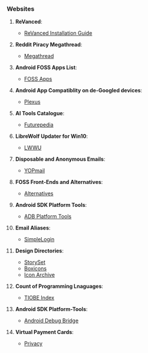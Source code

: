 ### Websites 

1. **ReVanced**: 
	- [ReVanced Installation Guide](https://www.reddit.com/r/revancedapp/comments/xlcny9/revanced_manager_guide_for_dummies/?context=3) 

2. **Reddit Piracy Megathread**: 
	- [Megathread](https://www.reddit.com/r/Piracy/wiki/megathread/)

3. **Android FOSS Apps List**: 
	- [FOSS Apps](https://brainfucksec.github.io/android-foss-apps-list)
	
4. **Android App Compatiblity on de-Googled devices**: 
	- [Plexus](https://plexus.techlore.tech/)

5. **AI Tools Catalogue**: 
	- [Futurepedia](https://www.futurepedia.io/)

6. **LibreWolf Updater for Win10**: 
	- [LWWU](https://codeberg.org/ltGuillaume/LibreWolf-WinUpdater)

7. **Disposable and Anonymous Emails**: 
	- [YOPmail](https://yopmail.com/)

8. **FOSS Front-Ends and Alternatives**: 
	- [Alternatives](https://www.funkyspacemonkey.com/foss-front-ends-and-alternatives-for-twitter-instagram-reddit-youtube-and-more#twitter)

9. **Android SDK Platform Tools**: 
	- [ADB Platform Tools](https://developer.android.com/tools/releases/platform-tools)

10. **Email Aliases**: 
 	- [SimpleLogin](https://simplelogin.io/)

11. **Design Directories**: 
 	- [StorySet](https://storyset.com/)
	- [Boxicons](https://boxicons.com/)
	- [Icon Archive](https://iconarchive.com/)

12. **Count of Programming Lnaguages**: 
 	- [TIOBE Index](http://www.tiobe.com/tiobe-index/)

13. **Android SDK Platform-Tools**: 
 	- [Android Debug Bridge](https://developer.android.com/tools/releases/platform-tools)

13. **Virtual Payment Cards**: 
 	- [Privacy](https://privacy.com/)




